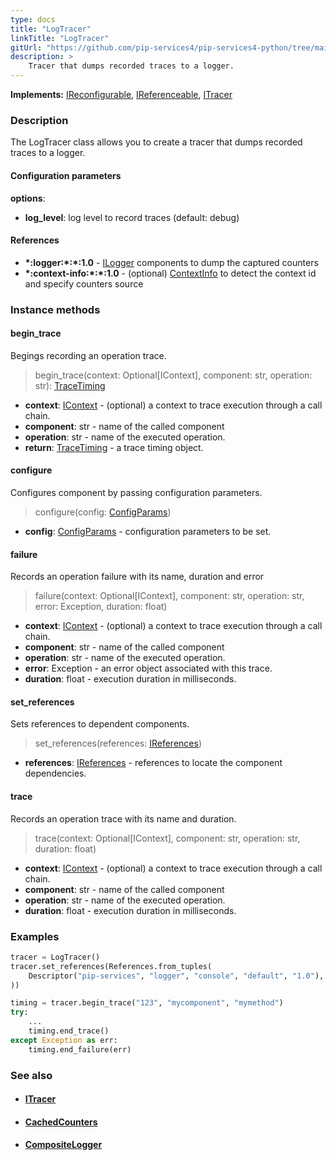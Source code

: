 ```yaml
---
type: docs
title: "LogTracer"
linkTitle: "LogTracer"
gitUrl: "https://github.com/pip-services4/pip-services4-python/tree/main/pip-services4-observability-python"
description: >
    Tracer that dumps recorded traces to a logger.
---
```


**Implements:** [IReconfigurable](../../../components/config/ireconfigurable), [IReferenceable](../../../components/refer/ireferenceable), [ITracer](../itracer)

### Description

The LogTracer class allows you to create a tracer that dumps recorded traces to a logger.

#### Configuration parameters

**options**:
- **log_level**: log level to record traces (default: debug)    

#### References

- **\*:logger:\*:\*:1.0** - [ILogger](../../log/ilogger) components to dump the captured counters
- **\*:context-info:\*:\*:1.0** - (optional) [ContextInfo](../../../components/context/context_info) to detect the context id and specify counters source


### Instance methods

#### begin_trace 
Begings recording an operation trace.

> begin_trace(context: Optional[IContext], component: str, operation: str): [TraceTiming](../trace_timing)

- **context**: [IContext](../../../components/context/icontext) - (optional) a context to trace execution through a call chain.
- **component**: str - name of the called component
- **operation**: str - name of the executed operation.
- **return**: [TraceTiming](../trace_timing) - a trace timing object.


#### configure
Configures component by passing configuration parameters.

> configure(config: [ConfigParams](../../../components/config/config_params))

- **config**: [ConfigParams](../../../components/config/config_params) - configuration parameters to be set.


#### failure
Records an operation failure with its name, duration and error

> failure(context: Optional[IContext], component: str, operation: str, error: Exception,
duration: float)

- **context**: [IContext](../../../components/context/icontext) - (optional) a context to trace execution through a call chain.
- **component**: str - name of the called component
- **operation**: str - name of the executed operation.
- **error**: Exception - an error object associated with this trace.
- **duration**: float - execution duration in milliseconds.


#### set_references
Sets references to dependent components.

> set_references(references: [IReferences](../../../components/refer/ireferences))

- **references**: [IReferences](../../../components/refer/ireferences) - references to locate the component dependencies.

#### trace
Records an operation trace with its name and duration.

> trace(context: Optional[IContext], component: str, operation: str, duration: float)

- **context**: [IContext](../../../components/context/icontext) - (optional) a context to trace execution through a call chain.
- **component**: str - name of the called component
- **operation**: str - name of the executed operation.
- **duration**: float - execution duration in milliseconds.

### Examples

```python
tracer = LogTracer()
tracer.set_references(References.from_tuples(
    Descriptor("pip-services", "logger", "console", "default", "1.0"), ConsoleLogger()
))

timing = tracer.begin_trace("123", "mycomponent", "mymethod")
try:
    ...
    timing.end_trace()
except Exception as err:
    timing.end_failure(err)
```

### See also
- #### [ITracer](../itracer)
- #### [CachedCounters](../../count/cached_counters)
- #### [CompositeLogger](../../log/composite_logger)
